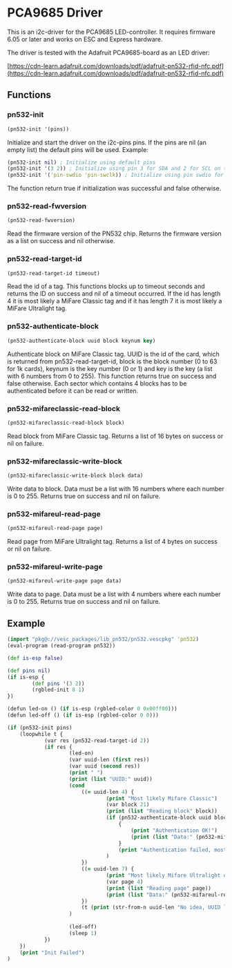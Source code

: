 # PCA9685 Driver

This is an i2c-driver for the PCA9685 LED-controller. It requires firmware 6.05 or later and works on ESC and Express hardware.

The driver is tested with the Adafruit PCA9685-board as an LED driver:

[https://cdn-learn.adafruit.com/downloads/pdf/adafruit-pn532-rfid-nfc.pdf](https://cdn-learn.adafruit.com/downloads/pdf/adafruit-pn532-rfid-nfc.pdf)

## Functions

### pn532-init

```clj
(pn532-init '(pins))
```

Initialize and start the driver on the i2c-pins pins. If the pins are nil (an empty list) the default pins will be used. Example:

```clj
(pn532-init nil) ; Initialize using default pins
(pn532-init '(3 2)) ; Initialize using pin 3 for SDA and 2 for SCL on the express firmware
(pn532-init '('pin-swdio 'pin-swclk)) ; Initialize using pin swdio for SDA and swclk for SCL on the ESC-firmware
```

The function return true if initialization was successful and false otherwise.

### pn532-read-fwversion

```clj
(pn532-read-fwversion)
```

Read the firmware version of the PN532 chip. Returns the firmware version as a list on success and nil otherwise.

### pn532-read-target-id

```clj
(pn532-read-target-id timeout)
```

Read the id of a tag. This functions blocks up to timeout seconds and returns the ID on success and nil of a timeout occurred. If the id has length 4 it is most likely a MiFare Classic tag and if it has length 7 it is most likely a MiFare Ultralight tag.

### pn532-authenticate-block

```clj
(pn532-authenticate-block uuid block keynum key)
```

Authenticate block on MiFare Classic tag. UUID is the id of the card, which is returned from pn532-read-target-id, block is the block number (0 to 63 for 1k cards), keynum is the key number (0 or 1) and key is the key (a list with 6 numbers from 0 to 255). This function returns true on success and false otherwise. Each sector which contains 4 blocks has to be authenticated before it can be read or written.

### pn532-mifareclassic-read-block

```clj
(pn532-mifareclassic-read-block block)
```

Read block from MiFare Classic tag. Returns a list of 16 bytes on success or nil on failure.

### pn532-mifareclassic-write-block

```clj
(pn532-mifareclassic-write-block block data)
```

Write data to block. Data must be a list with 16 numbers where each number is 0 to 255. Returns true on success and nil on failure.

### pn532-mifareul-read-page

```clj
(pn532-mifareul-read-page page)
```

Read page from MiFare Ultralight tag. Returns a list of 4 bytes on success or nil on failure.

### pn532-mifareul-write-page

```clj
(pn532-mifareul-write-page page data)
```

Write data to page. Data must be a list with 4 numbers where each number is 0 to 255. Returns true on success and nil on failure.

## Example

```clj
(import "pkg@://vesc_packages/lib_pn532/pn532.vescpkg" 'pn532)
(eval-program (read-program pn532))

(def is-esp false)

(def pins nil)
(if is-esp {
        (def pins '(3 2))
        (rgbled-init 8 1)
})

(defun led-on () (if is-esp (rgbled-color 0 0x00ff00)))
(defun led-off () (if is-esp (rgbled-color 0 0)))

(if (pn532-init pins)
    (loopwhile t {
            (var res (pn532-read-target-id 2))
            (if res {
                    (led-on)
                    (var uuid-len (first res))
                    (var uuid (second res))
                    (print " ")
                    (print (list "UUID:" uuid))
                    (cond
                        ((= uuid-len 4) {
                                (print "Most likely Mifare Classic")
                                (var block 21)
                                (print (list "Reading block" block))
                                (if (pn532-authenticate-block uuid block 0 '(0xff 0xff 0xff 0xff 0xff 0xff))
                                    {
                                        (print "Authentication OK!")
                                        (print (list "Data:" (pn532-mifareclassic-read-block block)))
                                    }
                                    (print "Authentication failed, most likely the wrong key")
                                )
                        })
                        ((= uuid-len 7) {
                                (print "Most likely Mifare Ultralight or NTAG")
                                (var page 4)
                                (print (list "Reading page" page))
                                (print (list "Data:" (pn532-mifareul-read-page page)))
                        })
                        (t (print (str-from-n uuid-len "No idea, UUID len: %d")))
                    )
                    
                    (led-off)
                    (sleep 1)
            })
    })
    (print "Init Failed")
)
```